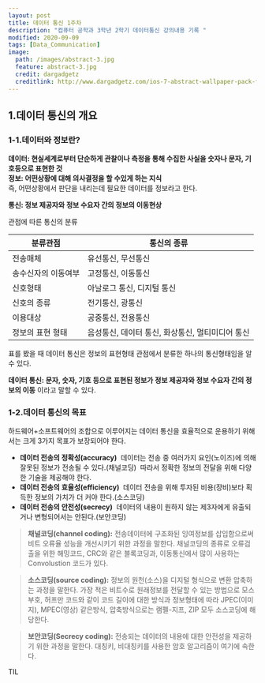 ```yaml
---
layout: post
title: 데이터 통신 1주차 
description: "컴퓨터 공학과 3학년 2학기 데이터통신 강의내용 기록 "
modified: 2020-09-09
tags: [Data_Communication]
image:
  path: /images/abstract-3.jpg
  feature: abstract-3.jpg
  credit: dargadgetz
  creditlink: http://www.dargadgetz.com/ios-7-abstract-wallpaper-pack-for-iphone-5-and-ipod-touch-retina/
---
```


## 1.데이터 통신의 개요

### 1-1.데이터와 정보란?
**데이터: 현실세계로부터 단순하게 관찰이나 측정을 통해 수집한 사실을 숫자나 문자, 기호등으로  표현한 것**   
**정보: 어떤상황에 대해 의사결정을 할 수있게 하는 지식**  
즉, 어떤상황에서 판단을 내리는데 필요한 데이터를 정보라고 한다. 

**통신: 정보 제공자와  정보 수요자 간의 정보의 이동현상**

관점에 따른 통신의 분류  

|분류관점|통신의 종류|
|------|---|
|전송매체|유선통신, 무선통신|
|송수신자의 이동여부|고정통신, 이동통신|
|신호형태|아날로그 통신, 디지털 통신|
|신호의 종류| 전기통신, 광통신| 
| 이용대상| 공중통신, 전용통신| 
| 정보의 표현 형태| 음성통신, 데이터 통신, 화상통신, 멀티미디어 통신|
  
표를 봤을 때 데이터 통신은 정보의 표현형태 관점에서 분류한 하나의 통신형태임을 알 수 있다. 

**데이터 통신: 문자, 숫자, 기호 등으로 표현된 정보가 정보 제공자와 정보 수요자 간의 정보의 이동**
이라고 말할 수 있다.

### 1-2.데이터 통신의 목표
하드웨어+소프트웨어의 조합으로 이루어지는 데이터 통신을 효율적으로 운용하기 위해서는 크게 3가지 목표가 보장되어야 한다. 

* <strong>데이터 전송의 정확성(accuracy)</strong>
    &nbsp;데이터는 전송 중 여러가지 요인(노이즈)에 의해 잘못된 정보가 전송될 수 있다.(채널코딩) 
    &nbsp;따라서 정확한 정보의 전달을 위해 다양한 기술을 제공해야 한다.  
* <strong>데이터 전송의 효율성(efficiency)</strong>
    &nbsp;데이터 전송을 위해 투자된 비용(장비)보타 획득한 정보의 가치가 더 커야 한다.(소스코딩) 
* <strong>데이터 전송의 안전성(secrecy)</strong>
    &nbsp;데이터의 내용이 원하지 않는 제3자에게 유출되거나 변형되어서는 안된다.(보안코딩)

> **채널코딩(channel coding):**  전송데이터에  구조화된 잉여정보를 삽입함으로써 비트 오류율 성능을 개선시키기 위한 과정을 말한다.  채널코딩의 종류로 오류검출을 위한 해밍코드, CRC와 같은 블록코딩과, 이동통신에서 많이 사용하는 Convolustion 코드가 있다.   

> **소스코딩(source coding):**  정보의 원천(소스)을 디지털 형식으로 변환 압축하는 과정을 말한다. 가장 적은 비트수로 원래정보를 전달할 수 있는 방법으로 모스부호, 허프만 코드와 같이 코드 길이에 대한 방식과 정보형태에 따라 JPEC(이미지), MPEC(영상) 같은방식, 압축방식으로는 램펠-지프, ZIP 모두 소스코딩에 해당한다. 

> **보안코딩(Secrecy coding):** 전송되는 데이터의 내용에 대한 안전성을 제공하기 위한 과정을 말한다. 대칭키, 비대칭키를 사용한 암호 알고리즘이 여기에 속한다.  

TIL

